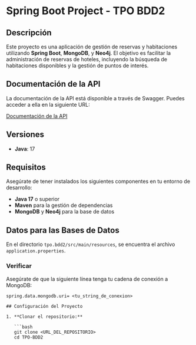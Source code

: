 # Spring Boot Project - TPO BDD2

## Descripción

Este proyecto es una aplicación de gestión de reservas y habitaciones utilizando **Spring Boot**, **MongoDB**, y **Neo4j**. El objetivo es facilitar la administración de reservas de hoteles, incluyendo la búsqueda de habitaciones disponibles y la gestión de puntos de interés.

## Documentación de la API

La documentación de la API está disponible a través de Swagger. Puedes acceder a ella en la siguiente URL:

[Documentación de la API](http://localhost:8080/swagger-ui.html)

## Versiones

- **Java**: 17

## Requisitos

Asegúrate de tener instalados los siguientes componentes en tu entorno de desarrollo:

- **Java 17** o superior
- **Maven** para la gestión de dependencias
- **MongoDB** y **Neo4j** para la base de datos

## Datos para las Bases de Datos

En el directorio `tpo.bdd2/src/main/resources`, se encuentra el archivo `application.properties`.

### Verificar

Asegúrate de que la siguiente línea tenga tu cadena de conexión a MongoDB:

```properties
spring.data.mongodb.uri= <tu_string_de_conexion>

## Configuración del Proyecto

1. **Clonar el repositorio:**

   ```bash
   git clone <URL_DEL_REPOSITORIO>
   cd TPO-BDD2
